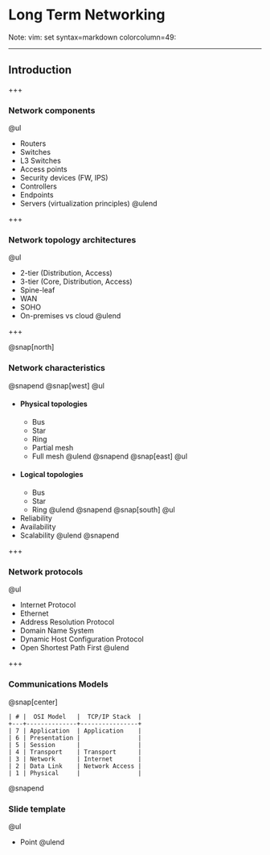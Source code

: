 # Long Term Networking
Note:
vim: set syntax=markdown colorcolumn=49:

---

## Introduction

+++

### Network components
@ul[](false)
- Routers
- Switches
- L3 Switches
- Access points
- Security devices (FW, IPS)
- Controllers
- Endpoints
- Servers (virtualization principles)
@ulend

+++

### Network topology architectures
@ul[](false)
- 2-tier (Distribution, Access)
- 3-tier (Core, Distribution, Access)
- Spine-leaf
- WAN
- SOHO
- On-premises vs cloud
@ulend

+++

@snap[north]
### Network characteristics
@snapend
@snap[west]
@ul[](false)
- #### Physical topologies
  - Bus
  - Star
  - Ring
  - Partial mesh
  - Full mesh
@ulend
@snapend
@snap[east]
@ul[](false)
- #### Logical topologies
  - Bus
  - Star
  - Ring
@ulend
@snapend
@snap[south]
@ul[](false)
- Reliability
- Availability
- Scalability
@ulend
@snapend

+++

### Network protocols
@ul[](false)
- Internet Protocol
- Ethernet
- Address Resolution Protocol
- Domain Name System
- Dynamic Host Configuration Protocol
- Open Shortest Path First
@ulend

+++

### Communications Models
@snap[center]
```text
| # |  OSI Model   |  TCP/IP Stack  |
+---+--------------+----------------+
| 7 | Application  | Application    |
| 6 | Presentation |                |
| 5 | Session      |                |
| 4 | Transport    | Transport      |
| 3 | Network      | Internet       |
| 2 | Data Link    | Network Access |
| 1 | Physical     |                |
```
@snapend

### Slide template
@ul[](false)
- Point
@ulend

